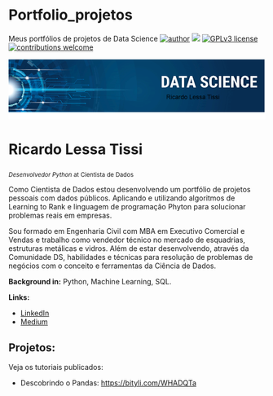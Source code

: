 # Portfolio_projetos
Meus portfólios de projetos de Data Science
[![author](https://img.shields.io/badge/author-riclt-red.svg)](https://www.linkedin.com/in/carlosfab) [![](https://img.shields.io/badge/python-3.7+-blue.svg)](https://www.python.org/downloads/release/python-365/) [![GPLv3 license](https://img.shields.io/badge/License-GPLv3-blue.svg)](http://perso.crans.org/besson/LICENSE.html) [![contributions welcome](https://img.shields.io/badge/contributions-welcome-brightgreen.svg?style=flat)](https://github.com/carlosfab/data_science/issues)

<p align="center">
  <img src="Captura de tela 2022-09-11 064216.png" >
</p>

# Ricardo Lessa Tissi
<sub>*Desenvolvedor Python* at Cientista de Dados</sub>

Como Cientista de Dados estou desenvolvendo um portfólio de projetos pessoais com dados públicos. Aplicando e utilizando algoritmos de Learning to Rank e linguagem de programação Phyton para solucionar problemas reais em empresas.

Sou formado em Engenharia Civil com MBA em Executivo Comercial e Vendas e trabalho como vendedor técnico no mercado de esquadrias, estruturas metálicas e vidros. Além de estar desenvolvendo, através da Comunidade DS, habilidades e técnicas para resolução de problemas de negócios com o conceito e ferramentas da Ciência de Dados.

**Background in:** Python, Machine Learning, SQL.

**Links:**
* [LinkedIn](https://www.linkedin.com/in/ricardolessatissi/)
* [Medium](https://www.medium.com)


## Projetos:
Veja os tutoriais publicados:

* Descobrindo o Pandas: https://bityli.com/WHADQTa

